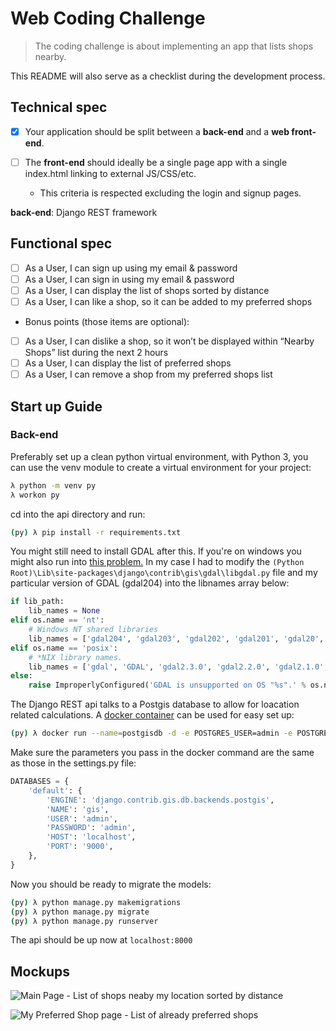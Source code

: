 # Web Coding Challenge

> The coding challenge is about implementing an app that lists shops nearby.

This README will also serve as a checklist during the development process.

## Technical spec

- [x] Your application should be split between a **back-end** and a **web front-end**.

- [ ] The **front-end** should ideally be a single page app with a single index.html linking to external JS/CSS/etc.
  - This criteria is respected excluding the login and signup pages.

**back-end**: Django REST framework

## Functional spec

- [ ] As a User, I can sign up using my email & password
- [ ] As a User, I can sign in using my email & password
- [ ] As a User, I can display the list of shops sorted by distance
- [ ] As a User, I can like a shop, so it can be added to my preferred shops

* Bonus points (those items are optional):

- [ ] As a User, I can dislike a shop, so it won’t be displayed within “Nearby Shops” list during the next 2 hours
- [ ] As a User, I can display the list of preferred shops
- [ ] As a User, I can remove a shop from my preferred shops list

## Start up Guide

### Back-end

Preferably set up a clean python virtual environment, with Python 3, you can use the venv module to create a virtual environment for your project:

```bash
λ python -m venv py
λ workon py
```

cd into the api directory and run:

```bash
(py) λ pip install -r requirements.txt
```

You might still need to install GDAL after this.
If you're on windows you might also run into [this problem.](https://stackoverflow.com/questions/44140241/geodjango-on-windows-try-setting-gdal-library-path-in-your-settings) In my case I had to modify the `(Python Root)\Lib\site-packages\django\contrib\gis\gdal\libgdal.py` file and my particular version of GDAL (gdal204) into the libnames array below:

```python
if lib_path:
    lib_names = None
elif os.name == 'nt':
    # Windows NT shared libraries
    lib_names = ['gdal204', 'gdal203', 'gdal202', 'gdal201', 'gdal20', 'gdal111']
elif os.name == 'posix':
    # *NIX library names.
    lib_names = ['gdal', 'GDAL', 'gdal2.3.0', 'gdal2.2.0', 'gdal2.1.0', 'gdal2.0.0', 'gdal1.11.0']
else:
    raise ImproperlyConfigured('GDAL is unsupported on OS "%s".' % os.name)
```

The Django REST api talks to a Postgis database to allow for loacation related calculations. A [docker container](https://hub.docker.com/r/kartoza/postgis) can be used for easy set up:

```bash
(py) λ docker run --name=postgisdb -d -e POSTGRES_USER=admin -e POSTGRES_PASS=admin -e POSTGRES_DBNAME=gis -p 9000:5432 kartoza/postgis
```

Make sure the parameters you pass in the docker command are the same as those in the settings.py file:

```python
DATABASES = {
    'default': {
        'ENGINE': 'django.contrib.gis.db.backends.postgis',
        'NAME': 'gis',
        'USER': 'admin',
        'PASSWORD': 'admin',
        'HOST': 'localhost',
        'PORT': '9000',
    },
}
```
Now you should be ready to migrate the models:

```bash
(py) λ python manage.py makemigrations
(py) λ python manage.py migrate
(py) λ python manage.py runserver
```
The api should be up now at `localhost:8000`

## Mockups

![Main Page - List of shops neaby my location sorted by distance](https://d2mxuefqeaa7sj.cloudfront.net/s_42947E7C35A750A25D07D7432619573EA3862052B5357BE997A071FD6789712E_1510745488079_Assignment+-+FullStack+Web.png)

![My Preferred Shop page - List of already preferred shops](https://d2mxuefqeaa7sj.cloudfront.net/s_42947E7C35A750A25D07D7432619573EA3862052B5357BE997A071FD6789712E_1510745502935_Assignment+-+FullStack+Web+copy.png)
